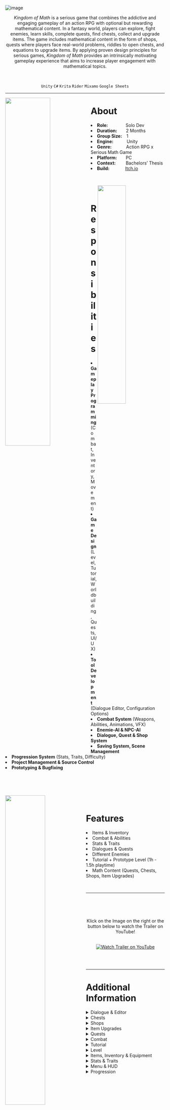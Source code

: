 
![image](https://user-images.githubusercontent.com/104200268/227314831-742e8f9e-8c0d-4339-8d30-1f48b045204b.png)
<p align="center"><i>Kingdom of Math</i> is a serious game that combines the addictive and engaging gameplay of an action RPG with optional but rewarding mathematical content. In a fantasy world, players can explore, fight enemies, learn skills, complete quests, find chests, collect and upgrade items. The game includes mathematical content in the form of shops, quests where players face real-world problems, riddles to open chests, and equations to upgrade items. By applying proven design principles for serious games, <i>Kingdom of Math</i>  provides an intrinsically motivating gameplay experience that aims to increase player engagement with mathematical topics.</p>

<br>

<div align="center">
 
`Unity`
`C#`
`Krita`
`Rider`
`Mixamo`
`Google Sheets`

</div>

---

<p>
<img align="left" width="53%" height="auto" src="https://user-images.githubusercontent.com/104200268/227624597-b379a28d-b547-41ef-bdc3-bba323bf3e7f.gif">
<h1>About</h1>
<li><b>Role:</b>&emsp;&emsp;&emsp;&emsp;Solo Dev</li>
<li><b>Duration:</b>&emsp;&emsp;2 Months</li>
<li><b>Group Size:</b>&emsp;1</li>
<li><b>Engine:</b>&emsp;&emsp;&emsp;Unity</li>
<li><b>Genre:</b>&emsp;&emsp;&emsp;&nbsp;Action RPG x Serious Math Game</li>
<li><b>Platform:</b>&emsp;&emsp;PC</li>
<li><b>Context:</b>&emsp;&emsp;&nbsp;Bachelors’ Thesis</li>
<li><b>Build:</b>&emsp;&emsp;&emsp;&nbsp;&nbsp;<a href="https://lauramarsoner.itch.io/kingdomofmath">Itch.io</a></li>
</p>

<br>

<p>
<div>
<img align="right" width="42%" height="auto" src="https://user-images.githubusercontent.com/104200268/227627070-b529d4c9-8838-4a3e-8055-d579a45d0ede.png">
<br>
<h1>Responsibilities</h1>
<li><b>Gameplay Programming</b> (Combat, Inventory, Movement)</li>
<li><b>Game Design</b> (Level, Tutorial, Worldbuilding, Quests, UI/UX)</li>
<li><b>Tool Development</b> (Dialogue Editor, Configuration Options)</li>
<li><b>Combat System</b> (Weapons, Abilities, Animations, VFX)</li>
<li><b>Enemie-AI & NPC-AI</b></li>
<li><b>Dialogue, Quest & Shop System</b></li>
<li><b>Saving System, Scene Management</b></li>
<li><b>Progression System</b> (Stats, Traits, Difficulty)</li>
<li><b>Project Management & Source Control</b></li>
<li><b>Prototyping & Bugfixing</b></li>
<br>
<br>
</div>
</p>


<br>

<p>
<div>
<img align="left" width="50%" height="auto" src="https://user-images.githubusercontent.com/104200268/227634579-c074e1ef-75a3-4509-9fca-d6fabc0073be.gif">
<br>
<h1>Features</h1>
<li>Items & Inventory</li>
<li>Combat & Abilities</li>
<li>Stats & Traits</li>
<li>Dialogues & Quests</li>
<li>Different Enemies</li>
<li>Tutorial + Prototype Level (1h - 1.5h playtime)</li>
<li>Math Content (Quests, Chests, Shops, Item Upgrades)</li>
</div>
</p>

<br>

---


 <a href="http://www.youtube.com/watch?feature=player_embedded&v=zHgLsDbrP3M
" target="_blank"><img src="https://user-images.githubusercontent.com/104200268/227638337-fd73fd4e-50a8-41b3-9bd4-4d418f4fe416.png" 
alt="Watch Trailer on YouTube" align="right" width="60%" height="auto" border="10" /></a>
<br>
 <br>
  <br>
<div align="center"> Klick on the Image on the right or the button below to watch the Trailer on YouTube! 
<br>
<br>

 
[![Watch Trailer on YouTube](https://img.shields.io/badge/Watch%20Trailer-FF0000?logo=youtube&style=for-the-badge)](http://www.youtube.com/watch?feature=player_embedded&v=zHgLsDbrP3M) 

</div>
</div>

<br>
<br>


---

<p>
<h1>Additional Information</h1>
<details>
  <summary>Dialogue & Editor</summary>
  ![mehrere_megliche_ontwortn](https://user-images.githubusercontent.com/104200268/227770422-955ecd57-e185-40f4-b9fa-aca13a8e6842.png)
![mehrere_megliche_ontwortn02](https://user-images.githubusercontent.com/104200268/227770423-0f27141e-4c54-478e-a061-1bda0ba10a19.png)
![image22](https://user-images.githubusercontent.com/104200268/227770424-3d76d338-f03b-4df5-a914-addf655d198a.png)
![dialogueEditor1](https://user-images.githubusercontent.com/104200268/227770731-43d8f6fc-03c6-4ab8-a377-28771b3f9de5.PNG)
![dialogueEditor2](https://user-images.githubusercontent.com/104200268/227770734-870e6dc9-a4ef-443a-99c1-62a476c61472.PNG)
![dialogueEditor](https://user-images.githubusercontent.com/104200268/227770737-b3b5016d-ce63-4ef2-bc02-f4bf4a60bb60.PNG)

  This is the text that will be hidden and can be expanded by clicking on the button.
  
</details>

<details>
  <summary>Chests</summary>
  
![image6](https://user-images.githubusercontent.com/104200268/227770154-8badb528-65da-446a-9569-44b6c27e9f2d.png)

![image16](https://user-images.githubusercontent.com/104200268/227770156-dcc77aea-e740-4666-8390-46ec6a41f624.gif)
</details>

<details>
  <summary>Shops</summary>
  ![image10](https://user-images.githubusercontent.com/104200268/227770826-a3e598af-7dfa-428b-95e4-d6a2278be8af.gif)

  This is the text that will be hidden and can be expanded by clicking on the button.
  ![Shop02](https://user-images.githubusercontent.com/104200268/227770460-569c4c95-b963-4cb7-a131-89b8d7e1130e.png)
![image23](https://user-images.githubusercontent.com/104200268/227770464-ebbb5689-2909-4237-acb7-b239e64786f8.png)
![image17](https://user-images.githubusercontent.com/104200268/227770519-99289146-2117-4316-bfc8-f4d785567e80.gif)

</details>

<details>
  <summary>Item Upgrades</summary>
  
  This is the text that will be hidden and can be expanded by clicking on the button.
  ![image14](https://user-images.githubusercontent.com/104200268/227770235-918c6946-e085-44bb-8934-d9b8539eb122.gif)

</details>

<details>
  <summary>Quests</summary>
  ![ezgif com-optimize](https://user-images.githubusercontent.com/104200268/227770657-7a97f0d5-4023-4d54-b5b8-06b8be63d407.gif)

  This is the text that will be hidden and can be expanded by clicking on the button.
  
</details>
<details>
  <summary>Combat</summary>
  ![Circle_Auf_Boden](https://user-images.githubusercontent.com/104200268/227770296-7393e827-009d-40d3-8bf2-66c58208fe2a.png)
![Combat02 (1)](https://user-images.githubusercontent.com/104200268/227770300-7b7ad007-3772-4824-a9cb-df7fcbc2a674.png)
![ezgif com-optimize](https://user-images.githubusercontent.com/104200268/227770574-cb417695-9541-4a4f-8e6f-ce76981e2da6.gif)
![enemies](https://user-images.githubusercontent.com/104200268/227770721-d5af6a25-117b-4bcf-bbc9-f14638d5cdc3.PNG)

  This is the te![image24](https://user-images.githubusercontent.com/104200268/227770600-8bd23f67-29e6-4a71-b5c4-b9e46901845b.gif)
xt that will be hidden and can be expanded by clicking on the button.
  
</details>

<details>
  <summary>Tutorial</summary>
  
  This is the text that will be hidden and can be expanded by clicking on the button.
  ![tutorial01_Text03](https://user-images.githubusercontent.com/104200268/227770307-db398f6f-c979-40eb-82f8-4371b3911c14.png)
![tutorial02_Text](https://user-images.githubusercontent.com/104200268/227770308-6e6f8038-4a5b-4b0e-a55b-abe1af29667d.png)

</details>

<details>
  <summary>Level</summary>
  
  This is the text that will be hidden and can be expanded by clicking on the button.
  
</details>
<details>
  <summary>Items, Inventory & Equipment</summary>
  
  This is th![Inventar_ZuoftSchunGmocht](https://user-images.githubusercontent.com/104200268/227770376-1bd74a0c-e1eb-49fa-aa4f-ba115ed9c0a5.png)
e text that will be hidden and can be expanded by clicking on the button.
  ![pickups](https://user-images.githubusercontent.com/104200268/227770789-9d1f210c-045b-4b2c-9957-82d47082fa67.PNG)

</details>

<details>
  <summary>Stats & Traits</summary>
  ![Stats](https://user-images.githubusercontent.com/104200268/227770405-c5de455d-2b22-4b6a-9718-c5bfed2134e6.png)
![Stats02](https://user-images.githubusercontent.com/104200268/227770407-1ae44eb7-fcd5-489c-94f2-1a1e2b7dbf7c.png)

  This is the text that will be hidden and can be expanded by clicking on the button.
  
</details>
<details>
  <summary>Menu & HUD</summary>
  ![image21](https://user-images.githubusercontent.com/104200268/227770525-ef541b4f-d53b-4120-807c-01e16119342c.png)
![Main_Menu](https://user-images.githubusercontent.com/104200268/227770545-a1086e54-4a32-4f67-aca6-2fe967083310.png)

  This is the text that![PauseMenue02](https://user-images.githubusercontent.com/104200268/227770529-10d03e56-53cc-4d44-85d2-3c4264bc70d0.png)
 will be hidden and can be expanded by clicking on the button.
  
</details>
<details>
  <summary>Progression</summary>


  ![Progression](https://user-images.githubusercontent.com/104200268/227770766-03aae77e-b416-47e4-b5fd-298adc3d674b.PNG)
![progressionenemy](https://user-images.githubusercontent.com/104200268/227770767-931b36e0-f552-4b84-81bb-308809898956.PNG)
![progressionPlayer](https://user-images.githubusercontent.com/104200268/227770769-d5deefb6-f553-4ed1-b972-cc427b201126.PNG)

</details>
</p>
